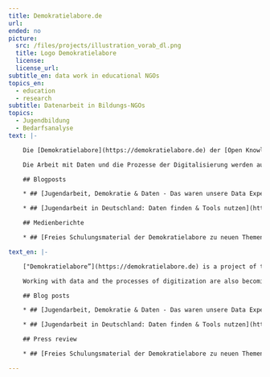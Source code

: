 ```yaml
---
title: Demokratielabore.de
url:
ended: no
picture:
  src: /files/projects/illustration_vorab_dl.png
  title: Logo Demokratielabore
  license:
  license_url:
subtitle_en: data work in educational NGOs
topics_en:
  - education
  - research
subtitle: Datenarbeit in Bildungs-NGOs
topics:
  - Jugendbildung
  - Bedarfsanalyse
text: |-

    Die [Demokratielabore](https://demokratielabore.de) der [Open Knowledge Foundation Deutschland](https://okfn.de) führen mit Jugendlichen in Jugendeinrichtungen deutschlandweit Workshops zu digitalen, technologischen und gesellschaftlichen Themen durch. Wir ermutigen sie damit, aktiv die Gesellschaft mitzugestalten.

    Die Arbeit mit Daten und die Prozesse der Digitalisierung werden auch für gemeinnützige Organisationen immer wichtiger. Von Oktober bis Dezember 2017 haben wir zu diesem Thema zwei Workshops mit Fachkräften aus der Jugendarbeit durchgeführt. Ziel war es, die Erfahrungen aus der alltäglichen, digitalen Arbeit aufzuarbeiten und zu diskutieren. Zusätzlich haben wir eine Umfrage zu digitalen Kompetenzen, Daten und Tools mit verschieden Vertreter/innen aus der Jugendarbeit durchgeführt. Die Ergebnisse unserer Analyse und Tipps aus den Workshops findet ihr zusammengefasst [hier](https://bedarfsanalyse.demokratielabore.de). Von Januar bis Juli 2018 haben wir darauf aufbauend vier Workshops zur Nutzung von offenen Daten in der Jugendarbeit, digitalem Storytelling, Citizen Science und Twitteranalysen gegeben. Die Lernmaterialien dazu gibt es [hier](https://demokratielabore.de/publikationen). Außerdem veranstalteten wir eine [Data Expedition](https://dataexpedition.demokratielabore.de) und einen [Datenspaziergang durch Berlin Kreuzberg](https://spaziergang.demokratielabore.de).

    ## Blogposts

    * ## [Jugendarbeit, Demokratie & Daten - Das waren unsere Data Expedition & der Datenspaziergang](https://datenschule.de/blog/2018/07/DS-data-expedition-datenspaziergang/)

    * ## [Jugendarbeit in Deutschland: Daten finden & Tools nutzen](https://datenschule.de/blog/2018/01/DS-jugendarbeit-daten-tools/)

    ## Medienberichte

    * ## [Freies Schulungsmaterial der Demokratielabore zu neuen Themen der Jugendarbeit (Medienpädagogik-Praxisblog, September 2018)](https://www.medienpaedagogik-praxis.de/2018/09/06/freies-schulungsmaterial-der-demokratielabore/)

text_en: |-

    ["Demokratielabore”](https://demokratielabore.de) is a project of the [Open Knowledge Foundation Germany](https://okfn.de), in which we conduct workshops on digital, technological and social issues with young people in youth centers. We encourage them to actively participate in society.

    Working with data and the processes of digitization are also becoming increasingly important for nonprofit organizations. From October to December 2017, we held two workshops with youth experts on this topic. The aim was to work up and discuss experiences from everyday digital work. In addition, we carried out a survey on digital skills, data and tools with different representatives of youth work. The results of our analysis and tips from the workshops are summarized [here](https://bedarfsanalyse.demokratielabore.de). From January to July 2018, we held four workshops on the use of open data in youth work, digital storytelling, Citizen Science and Twitter analysis. The learning materials are available [here](https://demokratielabore.de/publikationen). In addition, we organized a [Data Expedition](https://dataexpedition.demokratielabore.de) and a [data walk through Berlin Kreuzberg](https://spaziergang.demokratielabore.de).

    ## Blog posts

    * ## [Jugendarbeit, Demokratie & Daten - Das waren unsere Data Expedition & der Datenspaziergang](https://datenschule.de/blog/2018/07/DS-data-expedition-datenspaziergang/)

    * ## [Jugendarbeit in Deutschland: Daten finden & Tools nutzen](https://datenschule.de/blog/2018/01/DS-jugendarbeit-daten-tools/)

    ## Press review

    * ## [Freies Schulungsmaterial der Demokratielabore zu neuen Themen der Jugendarbeit (Medienpädagogik-Praxisblog, September 2018)](https://www.medienpaedagogik-praxis.de/2018/09/06/freies-schulungsmaterial-der-demokratielabore/)

---
```

